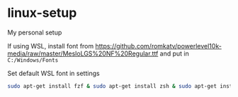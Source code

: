 # linux-setup
My personal setup

If using WSL, install font from https://github.com/romkatv/powerlevel10k-media/raw/master/MesloLGS%20NF%20Regular.ttf and put in `C:/Windows/Fonts`

Set default WSL font in settings

```sh
sudo apt-get install fzf & sudo apt-get install zsh & sudo apt-get install tmux & sh -c "$(curl -fsSL https://raw.githubusercontent.com/ohmyzsh/ohmyzsh/master/tools/install.sh)" & git clone --depth=1 & https://github.com/romkatv/powerlevel10k.git ${ZSH_CUSTOM:-$HOME/.oh-my-zsh/custom}/themes/powerlevel10k & git clone --depth=1 https://github.com/zsh-users/zsh-autosuggestions & git ${ZSH_CUSTOM:-$HOME/.oh-my-zsh/custom}/plugins/zsh-autosuggestions & git clone --depth=1 https://github.com/zsh-users/zsh-syntax-highlighting.git ${ZSH_CUSTOM:-$HOME/.oh-my-zsh/custom}/plugins/zsh-syntax-highlighting & cp -r ./linux-setup/.p10k.zsh ~ & cp -r ./linux-setup/.tmux.conf ~ & cp -r ./linux-setup/.zshrc ~ cp -r ./linux-setup/.zprofile ~ & yes | rm -r linux-setup 
```